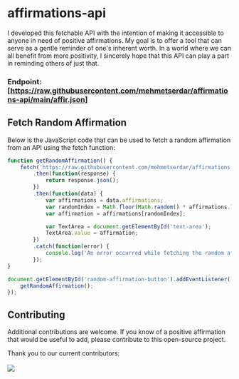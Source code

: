 # affirmations-api

I developed this fetchable API with the intention of making it accessible to anyone in need of positive affirmations. My goal is to offer a tool that can serve as a gentle reminder of one's inherent worth. In a world where we can all benefit from more positivity, I sincerely hope that this API can play a part in reminding others of just that.
### Endpoint: [https://raw.githubusercontent.com/mehmetserdar/affirmations-api/main/affir.json]

## Fetch Random Affirmation
Below is the JavaScript code that can be used to fetch a random affirmation from an API using the fetch function:

```javascript
function getRandomAffirmation() {
    fetch('https://raw.githubusercontent.com/mehmetserdar/affirmations-api/main/affir.json')
        .then(function(response) {
            return response.json();
        })
        .then(function(data) {
            var affirmations = data.affirmations;
            var randomIndex = Math.floor(Math.random() * affirmations.length);
            var affirmation = affirmations[randomIndex];

            var TextArea = document.getElementById('text-area');
            TextArea.value = affirmation;
        })
        .catch(function(error) {
            console.log('An error occurred while fetching the random affirmation:', error);
        });
}

document.getElementById('random-affirmation-button').addEventListener('click', function() {
    getRandomAffirmation();
});

```




## Contributing
Additional contributions are welcome. If you know of a positive affirmation that would be useful to add, please contribute to this open-source project.

Thank you to our current contributors:
<br />
<br />
<a href="https://github.com/avyrie/affirmations-api/graphs/contributors">
  <img src="https://contrib.rocks/image?repo=avyrie/affirmations-api" />
</a>

